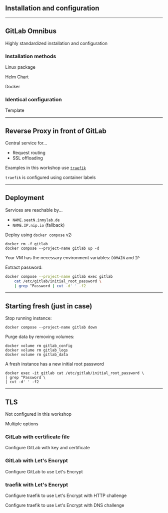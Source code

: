 <!-- .slide: id="gitlab_omnibus" class="vertical-center" -->

<i class="fa-duotone fa-signs-post fa-8x fa-duotone-colors" style="float: right; color: grey;"></i>

## Installation and configuration

---

## GitLab Omnibus

Highly standardized installation and configuration [](https://docs.gitlab.com/omnibus/)

### Installation methods

Linux package

Helm Chart

Docker

### Identical configuration

Template [](https://gitlab.com/gitlab-org/omnibus-gitlab/blob/master/files/gitlab-config-template/gitlab.rb.template)

---

## Reverse Proxy in front of GitLab

<i class="fa-duotone fa-signs-post fa-4x fa-duotone-colors" style="float: right;"></i>

Central service for...

- Request routing
- SSL offloading

Examples in this workshop use [`traefik`](https://traefik.io/traefik/)

`traefik` is configured using container labels

---

## Deployment

<i class="fa-duotone fa-signs-post fa-4x fa-duotone-colors" style="float: right;"></i>

Services are reachable by...

- `NAME.seatN.inmylab.de`
- `NAME.IP.nip.io` (fallback)

Deploy using `docker compose` v2:

```
docker rm -f gitlab
docker compose --project-name gitlab up -d
```

Your VM has the necessary environment variables: `DOMAIN` and `IP`

Extract password:

```bash
docker compose --project-name gitlab exec gitlab
    cat /etc/gitlab/initial_root_password \
    | grep ^Password | cut -d' ' -f2
```

---

## Starting fresh (just in case)

Stop running instance:

```
docker compose --project-name gitlab down
```

Purge data by removing volumes:

```
docker volume rm gitlab_config
docker volume rm gitlab_logs
docker volume rm gitlab_data
```

A fresh instance has a new initial root password

```
docker exec -it gitlab cat /etc/gitlab/initial_root_password \
| grep ^Password \
| cut -d' ' -f2
```

---

## TLS

<i class="fa-duotone fa-shield-check fa-4x fa-duotone-colors" style="float: right;"></i>

Not configured in this workshop

Multiple options

### GitLab with certificate file <i class="fa-duotone fa-traffic-light-stop" style="--fa-secondary-color: red;"></i>

Configure GitLab with key and certificate [<i class="fa-solid fa-arrow-up-right-from-square"></i>](https://docs.gitlab.com/omnibus/settings/ssl.html#other-certificate-authorities)

### GitLab with Let's Encrypt <i class="fa-duotone fa-traffic-light-slow" style="--fa-secondary-color: yellow;"></i>

Configure GitLab to use Let's Encrypt [<i class="fa-solid fa-arrow-up-right-from-square"></i>](https://docs.gitlab.com/omnibus/settings/ssl.html#lets-encrypt-integration)

### traefik with Let's Encrypt <i class="fa-duotone fa-traffic-light-go" style="--fa-secondary-color: green;"></i>

Configure traefik to use Let's Encrypt with HTTP challenge [<i class="fa-solid fa-arrow-up-right-from-square"></i>](https://doc.traefik.io/traefik/user-guides/docker-compose/acme-http/)

Configure traefik to use Let's Encrypt with DNS challenge [<i class="fa-solid fa-arrow-up-right-from-square"></i>](https://doc.traefik.io/traefik/user-guides/docker-compose/acme-dns/)
